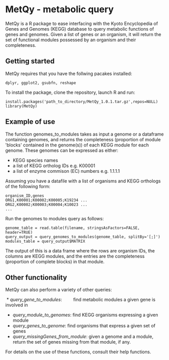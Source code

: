 # MetQy - metabolic query 

MetQy is a R package to ease interfacing with the Kyoto Encyclopedia of Genes and Genomes (KEGG) database to query metabolic functions of genes and genomes. Given a list of genes or an organism, it will return the set of functional modules possessed by an organism and their completeness.

## Getting started

MetQy requires that you have the follwing pacakes installed:

    dplyr, ggplot2, gsubfn, reshape

To install the package, clone the repository, launch R and run:

    install.packages('path_to_directory/MetQy_1.0.1.tar.gz',repos=NULL)
    library(MetQy)
    
## Example of use

The function genomes_to_modules takes as input a genome or a dataframe containing genomes, and returns the completeness (proportion of module 'blocks' contained in the genome(s)) of each KEGG module for each genome. These genomes can be expressed as either:

* KEGG species names
* a list of KEGG ortholog IDs e.g. K00001
* a list of enzyme commison (EC) numbers e.g. 1.1.1.1

Assuming you have a datafile with a list of organisms and KEGG orthologs of the following form:

    organism_ID,genes
    ORG1,K00001;K00002;K00005;K19234 ...
    ORG2,K00002;K00003;K00004;K10023 ...
    ...
    
Run the genomes to modules query as follows:

    genome_table = read.table(filename, stringsAsFactors=FALSE, header=TRUE)
    query_output = query_genomes_to_modules(genome_table, splitBy='[;]')
    modules_table = query_output$MATRIX
    
The output of this is a data frame where the rows are organism IDs, the columns are KEGG modules, and the entries are the completeness (proportion of complete blocks) in that module.  

## Other functionality

MetQy can also perform a variety of other queries:

  * _query_gene_to_modules_:          find metabolic modules a given gene is involved in
  * _query_module_to_genomes_:        find KEGG organisms expressing a given module
  * _query_genes_to_genome_:          find organisms that express a given set of genes
  * _query_missingGenes_from_module_: given a genome and a module, return the set of genes missing from that module, if any.
  
For details on the use of these functions, consult their help functions.
